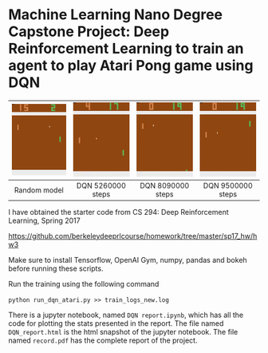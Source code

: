 # Machine Learning Nano Degree Capstone Project: Deep Reinforcement Learning to train an agent to play Atari Pong game using DQN


![Random model](./assets/random.gif)  |  ![DQN 5260000 steps](./assets/model.ckpt-5260000.gif) |  ![DQN 8090000 steps](./assets/model.ckpt-8090000.gif) |  ![DQN 9500000 steps](./assets/model.ckpt-9500000.gif)
:-------------------------:|:-------------------------:|:-------------------------:|:-------------------------:
Random model  |  DQN 5260000 steps |  DQN 8090000 steps | DQN 9500000 steps

I have obtained the starter code from CS 294: Deep Reinforcement Learning, Spring 2017

https://github.com/berkeleydeeprlcourse/homework/tree/master/sp17_hw/hw3

Make sure to install Tensorflow, OpenAI Gym, numpy, pandas and bokeh before running these scripts.

Run the training using the following command

```python run_dqn_atari.py >> train_logs_new.log```


There is a jupyter notebook, named ```DQN report.ipynb```, which has all the code for plotting the stats presented in the report. The file named ```DQN_report.html``` is the html snapshot of the jupyter notebook. The file named ```record.pdf``` has the complete report of the project.

